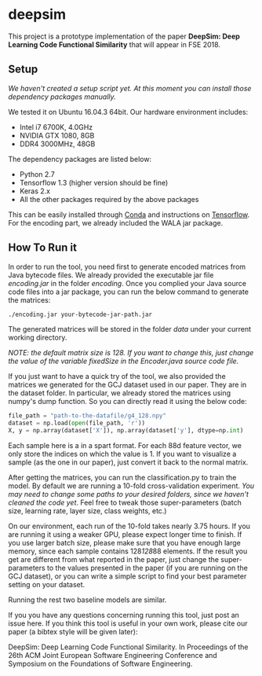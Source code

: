 # deepsim

This project is a prototype implementation of the paper **DeepSim: Deep Learning Code Functional Similarity** that will appear in FSE 2018. 

## Setup

*We haven't created a setup script yet. At this moment you can install those dependency packages manually.*

We tested it on Ubuntu 16.04.3 64bit. Our hardware environment includes:
- Intel i7 6700K, 4.0GHz
- NVIDIA GTX 1080, 8GB
- DDR4 3000MHz, 48GB

The dependency packages are listed below:
- Python 2.7
- Tensorflow 1.3 (higher version should be fine)
- Keras 2.x
- All the other packages required by the above packages

This can be easily installed through [Conda](https://anaconda.org/) and instructions on [Tensorflow](https://www.tensorflow.org). For the encoding part, we already included the WALA jar package.

## How To Run it

In order to run the tool, you need first to generate encoded matrices from Java bytecode files. We already provided the executable jar file *encoding.jar* in the folder *encoding*. Once you complied your Java source code files into a jar package, you can run the below command to generate the matrices:

```bash
./encoding.jar your-bytecode-jar-path.jar
```
The generated matrices will be stored in the folder *data* under your current working directory.

*NOTE: the default matrix size is 128. If you want to change this, just change the value of the variable fixedSize in the Encoder.java source code file.*

If you just want to have a quick try of the tool, we also provided the matrices we generated for the GCJ dataset used in our paper. They are in the dataset folder. In particular, we already stored the matrices using numpy's dump function. So you can directly read it using the below code:

```Python
file_path = "path-to-the-datafile/g4_128.npy"
dataset = np.load(open(file_path, 'r'))
X, y = np.array(dataset['X']), np.array(dataset['y'], dtype=np.int)
```
Each sample here is a in a spart format. For each 88d feature vector, we only store the indices on which the value is 1. If you want to visualize a sample (as the one in our paper), just convert it back to the normal matrix.

After getting the matrices, you can run the classification.py to train the model. By default we are running a 10-fold cross-validation experiment. *You may need to change some paths to your desired folders, since we haven't cleaned the code yet*. Feel free to tweak those super-parameters (batch size, learning rate, layer size, class weights, etc.)

On our environment, each run of the 10-fold takes nearly 3.75 hours. If you are running it using a weaker GPU, please expect longer time to finish. If you use larger batch size, please make sure that you have enough large memory, since each sample contains 128*128*88 elements. If the result you get are different from what reported in the paper, just change the super-parameters to the values presented in the paper (if you are running on the GCJ dataset), or you can write a simple script to find your best parameter setting on your dataset.

Running the rest two baseline models are similar.

If you you have any questions concerning running this tool, just post an issue here. If you think this tool is useful in your own work, please cite our paper (a bibtex style will be given later):

DeepSim: Deep Learning Code Functional Similarity. In Proceedings of the 26th ACM Joint European Software Engineering Conference and Symposium on the Foundations of Software Engineering.
